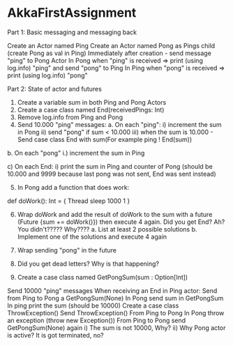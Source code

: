# AkkaFirstAssignment
Part 1: Basic messaging and messaging back

Create an Actor named Ping
Create an Actor named Pong as Pings child (create Pong as val in Ping)
Immediately after creation - send message "ping" to Pong Actor
In Pong when "ping" is received => print (using log.info) "ping" and send "pong" to Ping
In Ping when "pong" is received => print (using log.info) "pong"

Part 2: State of actor and futures

1. Create a variable sum in both Ping and Pong Actors
2. Create a case class named End(receivedPings: Int)
3. Remove log.info from Ping and Pong
4. Send 10.000 "ping" messages:
a. On each "ping":
   i) increment the sum in Pong
   ii) send "pong" if sum < 10.000
   iii) when the sum is 10.000 - Send case class End with sum(For example ping ! End(sum))


b. On each "pong"
  i.) increment the sum in Ping

c) On each End:
i) print the sum in Ping and counter of Pong (should be 10.000 and 9999 because last pong was not sent, End was sent instead)

5. In Pong add a function that does work:

def doWork(): Int = {
       Thread sleep 1000
       1
}

6. Wrap doWork and add the result of doWork to the sum with a future (Future {sum += doWork()}) then execute 4 again. Did you get End? Ah? You didn't????? Why????
  a. List at least 2 possible solutions
  b. Implement one of the solutions and execute 4 again

7. Wrap sending "pong" in the future

8. Did you get dead letters? Why is that happening?

10. Create a case class named GetPongSum(sum : Option[Int])

Send 10000 "ping" messages
When receiving an End in Ping actor:
Send from Ping to Pong a GetPongSum(None)
In Pong send sum in GetPongSum
In ping print the sum (should be 10000)
Create a case class ThrowException()
Send ThrowException() From Ping to Pong
In Pong throw an exception (throw new Exception())
From Ping to Pong send GetPongSum(None) again
             i) The sum is not 10000, Why?             ii) Why Pong actor is active? It is got terminated, no?
